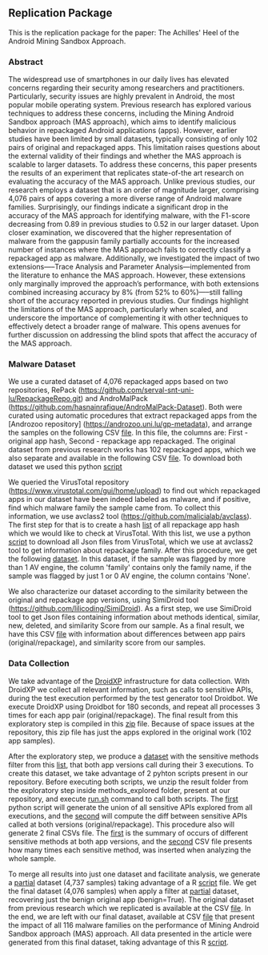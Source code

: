 ## Replication Package


This is the replication package for the paper: The Achilles' Heel of the Android Mining Sandbox Approach.

### Abstract


The widespread use of smartphones in our daily lives has elevated concerns regarding their security among researchers and practitioners. Particularly, security issues are highly prevalent in Android, the most popular mobile operating system. Previous research has explored various techniques to address these concerns, including the Mining Android Sandbox approach (MAS approach), which aims to identify malicious behavior in repackaged Android applications (apps). However, earlier studies have been limited by small datasets, typically consisting of only 102 pairs of original and repackaged apps. This limitation raises questions about the external validity of their findings and whether the MAS approach is scalable to larger datasets. To address these concerns, this paper presents the results of an experiment that replicates state-of-the art research on evaluating the accuracy of the MAS approach. Unlike previous studies, our research employs a dataset that is an order of magnitude larger, comprising 4,076 pairs of apps covering a more diverse range of Android malware families. Surprisingly, our findings indicate a significant drop in the accuracy of the MAS approach for identifying malware, with the F1-score decreasing from 0.89 in previous studies to 0.52 in our larger dataset. Upon closer examination, we discovered that the higher representation of malware from the gappusin family partially accounts for the increased number of instances where the MAS approach fails to correctly classify a repackaged app as malware. Additionally, we investigated the impact of two extensions—–Trace Analysis and Parameter Analysis—implemented from the literature to enhance the MAS approach. However, these extensions only marginally improved the approach’s performance, with both extensions combined increasing accuracy by 8% (from 52% to 60%)—–still falling short of the accuracy reported in previous studies. Our findings highlight the limitations of the MAS approach, particularly when scaled, and underscore the importance of complementing it with other techniques to effectively detect a broader range of malware. This opens avenues for further discussion on addressing the blind spots that affect the accuracy of the MAS approach.

### Malware Dataset

We use a curated dataset of 4,076 repackaged apps based on two repositories, RePack (https://github.com/serval-snt-uni-lu/RepackageRepo.git) and AndroMalPack (https://github.com/hasnainrafique/AndroMalPack-Dataset). Both were curated using automatic procedures that extract repackaged apps from the [Androzoo repository] (https://androzoo.uni.lu/gp-metadata), and arrange the samples on the following CSV [file](https://github.com/droidxp/paper-droidxptrace-results/blob/main/TSE/appsHash.csv). In this file, the columns are: First - original app hash, Second - repackage app repackaged. The original dataset from previous research works has 102 repackaged apps, which we also separate and available in the following CSV [file](https://github.com/droidxp/paper-droidxptrace-results/blob/main/originalMalwareSample.csv). To download both dataset we used this python [script](https://github.com/droidxp/paper-droidxptrace-results/blob/main/getApps.py)

We queried the VirusTotal repository (https://www.virustotal.com/gui/home/upload) to find out which repackaged apps in our dataset have been indeed labeled as malware, and if positive, find which malware family the sample came from. To collect this information, we use avclass2 tool (https://github.com/malicialab/avclass). The first step for that is to create a hash [list](https://github.com/droidxp/paper-droidxptrace-results/blob/main/TSE/listRepackagedHash.csv) of all repackage app hash which we would like to check at VirusTotal. With this list, we use a python [script](https://github.com/droidxp/paper-droidxptrace-results/blob/main/TSE/urltoFile.py) to download all Json files from VirusTotal, which we use at avclass2 tool to get information about repackage family. After this procedure, we get the following [dataset](https://github.com/droidxp/paper-droidxptrace-results/blob/main/TSE/avClassResultRepackaged.csv). In this dataset, if the sample was flagged by more than 1 AV engine, the column 'family' contains only the family name, if the sample was flagged by just 1 or 0 AV engine, the column contains 'None'.

We also characterize our dataset according to the similarity between the original and repackage app versions, using SimiDroid tool (https://github.com/lilicoding/SimiDroid). As a first step, we use SimiDroid tool to get Json files containing information about methods identical, similar, new, deleted, and similarity Score from our sample. As a final result, we have this CSV [file](https://github.com/droidxp/paper-droidxptrace-results/blob/main/TSE/summarySimiDroid.csv) with information about differences between app pairs (original/repackage), and similarity score from our samples.

### Data Collection

We take advantage of the [DroidXP](https://github.com/droidxp/benchmark) infrastructure for data collection. With DroidXP we collect all relevant information, such as calls to sensitive APIs, during the test execution performed by the test generator tool Droidbot. We execute DroidXP using Droidbot for 180 seconds, and repeat all processes 3 times for each app pair (original/repackage). The final result from this exploratory step is compiled in this [zip](https://github.com/droidxp/paper-droidxptrace-results/blob/main/TSE/180_preview_work.zip) file. Because of space issues at the repository, this zip file has just the apps explored in the original work (102 app samples).

After the exploratory step, we produce a [dataset](https://github.com/droidxp/paper-droidxptrace-results/blob/main/methods_explored/output/methods_explored.zip) with the sensitive methods filter from this [list](https://github.com/droidxp/paper-droidxptrace-results/blob/main/methods_explored/scripts/sensitive_methods.txt), that both app versions call during their 3 executions. To create this dataset, we take advantage of 2 pyhton scripts present in our repository. Before executing both scripts, we unzip the result folder from the exploratory step inside methods_explored folder, present at our repository, and execute [run.sh](https://github.com/droidxp/paper-droidxptrace-results/blob/main/methods_explored/run.sh) command to call both scripts. The [first](https://github.com/droidxp/paper-droidxptrace-results/blob/main/methods_explored/scripts/generate_union_of_executions.py) python script will generate the union of all sensitive APIs explored from all executions, and the [second](https://github.com/droidxp/paper-droidxptrace-results/blob/main/methods_explored/scripts/compute_diff_between_benign_and_malign.py) will compute the diff between sensitive APIs called at both versions (original/repackage). This procedure also will generate 2 final CSVs file. The [first](https://github.com/droidxp/paper-droidxptrace-results/blob/main/methods_explored/output/diffs/summary.csv) is the summary of occurs of different sensitive methods at both app versions, and the [second](https://github.com/droidxp/paper-droidxptrace-results/blob/main/methods_explored/output/diffs/methods_in_diff.csv) CSV file presents how many times each sensitive method, was inserted when analyzing the whole sample.

To merge all results into just one dataset and facilitate analysis, we generate a [partial](https://github.com/droidxp/paper-droidxptrace-results/blob/main/TSE/sample_final_ds_before_VT_check.csv) dataset (4,737 samples) taking advantage of a R [script](https://github.com/droidxp/paper-droidxptrace-results/blob/main/TSE/merge-datasets.Rmd) file. We get the final dataset (4,076 samples) when apply a filter at [partial](https://github.com/droidxp/paper-droidxptrace-results/blob/main/TSE/sample_final_ds_before_VT_check.csv) dataset, recovering just the benign original app (benign=True). The original dataset from previous research which we replicated is available at the CSV [file](https://github.com/droidxp/paper-droidxptrace-results/blob/main/TSE/samples_previewStudy_dataSet.csv). In the end, we are left with our final dataset, available at CSV [file](https://github.com/droidxp/paper-droidxptrace-results/blob/main/TSE/sample_final_ds_after_VT_check.csv) that present the impact of all 116 malware families on the performance of Mining Android Sandbox approach (MAS) approach. All data presented in the article were generated from this final dataset, taking advantage of this R [script](https://github.com/droidxp/paper-droidxptrace-results/blob/main/TSE/boxPlot.Rmd).
